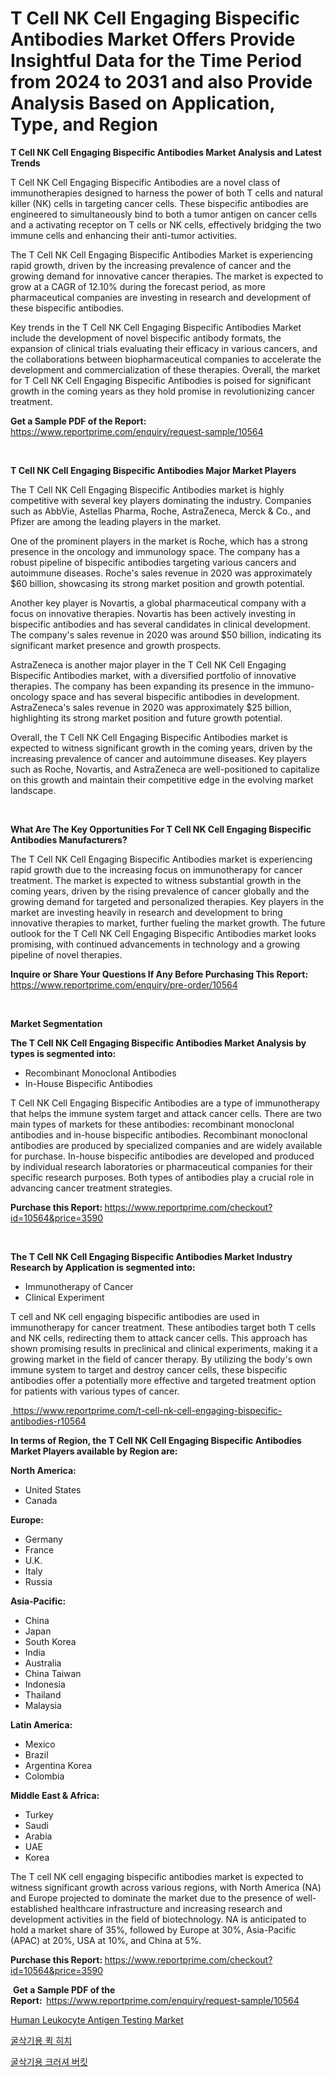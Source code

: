 <p><h1>T Cell NK Cell Engaging Bispecific Antibodies Market Offers Provide Insightful Data for the Time Period from 2024 to 2031 and also Provide Analysis Based on Application, Type, and Region</h1></p><p><strong>T Cell NK Cell Engaging Bispecific Antibodies Market Analysis and Latest Trends</strong></p>
<p><p>T Cell NK Cell Engaging Bispecific Antibodies are a novel class of immunotherapies designed to harness the power of both T cells and natural killer (NK) cells in targeting cancer cells. These bispecific antibodies are engineered to simultaneously bind to both a tumor antigen on cancer cells and a activating receptor on T cells or NK cells, effectively bridging the two immune cells and enhancing their anti-tumor activities.</p><p>The T Cell NK Cell Engaging Bispecific Antibodies Market is experiencing rapid growth, driven by the increasing prevalence of cancer and the growing demand for innovative cancer therapies. The market is expected to grow at a CAGR of 12.10% during the forecast period, as more pharmaceutical companies are investing in research and development of these bispecific antibodies.</p><p>Key trends in the T Cell NK Cell Engaging Bispecific Antibodies Market include the development of novel bispecific antibody formats, the expansion of clinical trials evaluating their efficacy in various cancers, and the collaborations between biopharmaceutical companies to accelerate the development and commercialization of these therapies. Overall, the market for T Cell NK Cell Engaging Bispecific Antibodies is poised for significant growth in the coming years as they hold promise in revolutionizing cancer treatment.</p></p>
<p><strong>Get a Sample PDF of the Report:&nbsp;</strong> <a href="https://www.reportprime.com/enquiry/request-sample/10564">https://www.reportprime.com/enquiry/request-sample/10564</a></p>
<p>&nbsp;</p>
<p><strong>T Cell NK Cell Engaging Bispecific Antibodies Major Market Players</strong></p>
<p><p>The T Cell NK Cell Engaging Bispecific Antibodies market is highly competitive with several key players dominating the industry. Companies such as AbbVie, Astellas Pharma, Roche, AstraZeneca, Merck & Co., and Pfizer are among the leading players in the market.</p><p>One of the prominent players in the market is Roche, which has a strong presence in the oncology and immunology space. The company has a robust pipeline of bispecific antibodies targeting various cancers and autoimmune diseases. Roche's sales revenue in 2020 was approximately $60 billion, showcasing its strong market position and growth potential.</p><p>Another key player is Novartis, a global pharmaceutical company with a focus on innovative therapies. Novartis has been actively investing in bispecific antibodies and has several candidates in clinical development. The company's sales revenue in 2020 was around $50 billion, indicating its significant market presence and growth prospects.</p><p>AstraZeneca is another major player in the T Cell NK Cell Engaging Bispecific Antibodies market, with a diversified portfolio of innovative therapies. The company has been expanding its presence in the immuno-oncology space and has several bispecific antibodies in development. AstraZeneca's sales revenue in 2020 was approximately $25 billion, highlighting its strong market position and future growth potential.</p><p>Overall, the T Cell NK Cell Engaging Bispecific Antibodies market is expected to witness significant growth in the coming years, driven by the increasing prevalence of cancer and autoimmune diseases. Key players such as Roche, Novartis, and AstraZeneca are well-positioned to capitalize on this growth and maintain their competitive edge in the evolving market landscape.</p></p>
<p>&nbsp;</p>
<p><strong>What Are The Key Opportunities For T Cell NK Cell Engaging Bispecific Antibodies Manufacturers?</strong></p>
<p><p>The T Cell NK Cell Engaging Bispecific Antibodies market is experiencing rapid growth due to the increasing focus on immunotherapy for cancer treatment. The market is expected to witness substantial growth in the coming years, driven by the rising prevalence of cancer globally and the growing demand for targeted and personalized therapies. Key players in the market are investing heavily in research and development to bring innovative therapies to market, further fueling the market growth. The future outlook for the T Cell NK Cell Engaging Bispecific Antibodies market looks promising, with continued advancements in technology and a growing pipeline of novel therapies.</p></p>
<p><strong>Inquire or Share Your Questions If Any Before Purchasing This Report:</strong> <a href="https://www.reportprime.com/enquiry/pre-order/10564">https://www.reportprime.com/enquiry/pre-order/10564</a></p>
<p>&nbsp;</p>
<p><strong>Market Segmentation</strong></p>
<p><strong>The T Cell NK Cell Engaging Bispecific Antibodies Market Analysis by types is segmented into:</strong></p>
<p><ul><li>Recombinant Monoclonal Antibodies</li><li>In-House Bispecific Antibodies</li></ul></p>
<p><p>T Cell NK Cell Engaging Bispecific Antibodies are a type of immunotherapy that helps the immune system target and attack cancer cells. There are two main types of markets for these antibodies: recombinant monoclonal antibodies and in-house bispecific antibodies. Recombinant monoclonal antibodies are produced by specialized companies and are widely available for purchase. In-house bispecific antibodies are developed and produced by individual research laboratories or pharmaceutical companies for their specific research purposes. Both types of antibodies play a crucial role in advancing cancer treatment strategies.</p></p>
<p><strong>Purchase this Report:&nbsp;</strong><a href="https://www.reportprime.com/checkout?id=10564&price=3590">https://www.reportprime.com/checkout?id=10564&price=3590</a></p>
<p>&nbsp;</p>
<p><strong>The T Cell NK Cell Engaging Bispecific Antibodies Market Industry Research by Application is segmented into:</strong></p>
<p><ul><li>Immunotherapy of Cancer</li><li>Clinical Experiment</li></ul></p>
<p><p>T cell and NK cell engaging bispecific antibodies are used in immunotherapy for cancer treatment. These antibodies target both T cells and NK cells, redirecting them to attack cancer cells. This approach has shown promising results in preclinical and clinical experiments, making it a growing market in the field of cancer therapy. By utilizing the body's own immune system to target and destroy cancer cells, these bispecific antibodies offer a potentially more effective and targeted treatment option for patients with various types of cancer.</p></p>
<p><a href="https://www.reportprime.com/t-cell-nk-cell-engaging-bispecific-antibodies-r10564">&nbsp;https://www.reportprime.com/t-cell-nk-cell-engaging-bispecific-antibodies-r10564</a></p>
<p><strong>In terms of Region, the T Cell NK Cell Engaging Bispecific Antibodies Market Players available by Region are:</strong></p>
<p>
    <p> <strong> North America: </strong>
        <ul>
            <li>United States</li>
            <li>Canada</li>
        </ul>
        </p> 
    <p> <strong> Europe: </strong>
        <ul>
            <li>Germany</li>
            <li>France</li>
            <li>U.K.</li>
            <li>Italy</li>
            <li>Russia</li>
        </ul>
        </p> 
    <p> <strong> Asia-Pacific: </strong>
        <ul>
            <li>China</li>
            <li>Japan</li>
            <li>South Korea</li>
            <li>India</li>
            <li>Australia</li>
            <li>China Taiwan</li>
            <li>Indonesia</li>
            <li>Thailand</li>
            <li>Malaysia</li>
        </ul>
        </p> 
    <p> <strong> Latin America: </strong>
        <ul>
            <li>Mexico</li>
            <li>Brazil</li>
            <li>Argentina Korea</li>
            <li>Colombia</li>
        </ul>
        </p> 
    <p> <strong> Middle East & Africa: </strong>
        <ul>
            <li>Turkey</li>
            <li>Saudi</li>
            <li>Arabia</li>
            <li>UAE</li>
            <li>Korea</li>
        </ul>
    </p>
    </p>
<p><p>The T cell NK cell engaging bispecific antibodies market is expected to witness significant growth across various regions, with North America (NA) and Europe projected to dominate the market due to the presence of well-established healthcare infrastructure and increasing research and development activities in the field of biotechnology. NA is anticipated to hold a market share of 35%, followed by Europe at 30%, Asia-Pacific (APAC) at 20%, USA at 10%, and China at 5%.</p></p>
<p><strong>Purchase this Report: </strong><a href="https://www.reportprime.com/checkout?id=10564&price=3590">https://www.reportprime.com/checkout?id=10564&price=3590</a></p>
<p>&nbsp;<strong>Get a Sample PDF of the Report:&nbsp;&nbsp;</strong><a href="https://www.reportprime.com/enquiry/request-sample/10564">https://www.reportprime.com/enquiry/request-sample/10564</a></p>
<p><strong></strong></p>
<p><p><a href="https://github.com/kathiaseamanalvaradovlprc2h/Market-Research-Report-List-2/blob/main/human-leukocyte-antigen-testing-market.md">Human Leukocyte Antigen Testing Market</a></p><p><a href="https://github.com/Maeennan456456/Market-Research-Report-List-1/blob/main/126947521962.md">굴삭기용 퀵 히치</a></p><p><a href="https://github.com/royErdmtyan906778/Market-Research-Report-List-1/blob/main/110321421963.md">굴삭기용 크러셔 버킷</a></p></p>
